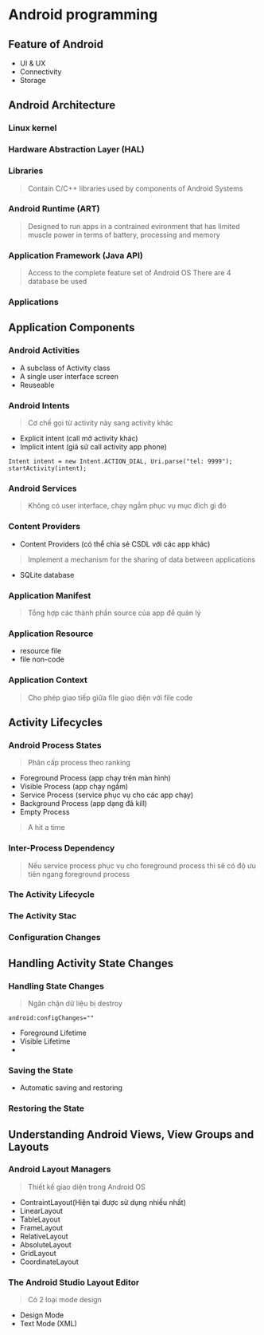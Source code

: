 # Android programming

## Feature of Android
- UI & UX
- Connectivity
- Storage

## Android Architecture
### Linux kernel
### Hardware Abstraction Layer (HAL)
### Libraries
> Contain C/C++ libraries used by components of Android Systems
### Android Runtime (ART)
> Designed to run apps in a contrained evironment that has limited muscle power in terms of battery, processing and memory
### Application Framework (Java API)
> Access to the complete feature set of Android OS
> There are 4 database be used
### Applications

## Application Components
### Android Activities
- A subclass of Activity class
- A single user interface screen
- Reuseable
### Android Intents
> Cơ chế gọi từ activity này sang activity khác

- Explicit intent (call mở activity khác)
- Implicit intent (giả sử call activity app phone)
<pre><code>Intent intent = new Intent.ACTION_DIAL, Uri.parse("tel: 9999");
startActivity(intent);
</code></pre>

### Android Services
> Không có user interface, chạy ngầm phục vụ mục đích gì đó
### Content Providers
- Content Providers (có thể chia sẻ CSDL với các app khác)
> Implement a mechanism for the sharing of data between applications
- SQLite database
### Application Manifest
> Tổng hợp các thành phần source của app để quản lý
### Application Resource
- resource file
- file non-code
### Application Context
> Cho phép giao tiếp giữa file giao diện với file code
## Activity Lifecycles
### Android Process States
> Phân cấp process theo ranking
- Foreground Process (app chạy trên màn hình)
- Visible Process (app chạy ngầm)
- Service Process (service phục vụ cho các app chạy)
- Background Process (app dạng đã kill)
- Empty Process
> A hit a time

### Inter-Process Dependency
> Nếu service process phục vụ cho foreground process thì sẽ có độ ưu tiên ngang foreground process

### The Activity Lifecycle
### The Activity Stac
### Configuration Changes
## Handling Activity State Changes
### Handling State Changes
> Ngăn chặn dữ liệu bị destroy
<pre><code>android:configChanges=""
</code></pre>
- Foreground Lifetime
- Visible Lifetime
- 
### Saving the State
- Automatic saving and restoring
### Restoring the State

## Understanding Android Views, View Groups and Layouts
### Android Layout Managers
> Thiết kế giao diện trong Android OS
- ContraintLayout(Hiện tại được sử dụng nhiều nhất)
- LinearLayout
- TableLayout
- FrameLayout
- RelativeLayout
- AbsoluteLayout
- GridLayout
- CoordinateLayout

### The Android Studio Layout Editor
> Có 2 loại mode design
- Design Mode
- Text Mode (XML)

